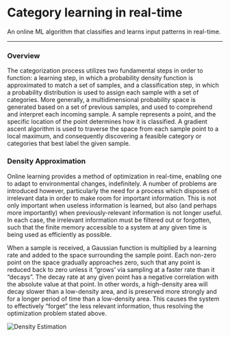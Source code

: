  # Category learning in real-time

An online ML algorithm that classifies and learns input patterns in real-time.

***

### Overview

The categorization process utilizes two fundamental steps in order to function: a learning step, in which a probability density function is approximated to match a set of samples, and a classification step, in which a probability distribution is used to assign each sample with a set of categories. More generally, a multidimensional probability space is generated based on a set of previous samples, and used to comprehend and interpret each incoming sample. A sample represents a point, and the specific location of the point determines how it is classified. A gradient ascent algorithm is used to traverse the space from each sample point to a local maximum, and consequently discovering a feasible category or categories that best label the given sample.

### Density Approximation

Online learning provides a method of optimization in real-time, enabling one to adapt to environmental changes, indefinitely. A number of problems are introduced however, particularly the need for a process which disposes of irrelevant data in order to make room for important information. This is not only important when useless information is learned, but also (and perhaps more importantly) when previously-relevant information is not longer useful. In each case, the irrelevant information must be filtered out or forgotten, such that the finite memory accessible to a system at any given time is being used as efficiently as possible.
	
When a sample is received, a Gaussian function is multiplied by a learning rate and added to the space surrounding the sample point. Each non-zero point on the space gradually approaches zero, such that any point is reduced back to zero unless it “grows’ via sampling at a faster rate than it “decays”. The decay rate at any given point has a negative correlation with the absolute value at that point. In other words, a high-density area will decay slower than a low-density area, and is preserved more strongly and for a longer period of time than a low-density area. This causes the system to effectively “forget” the less relevant information, thus resolving the optimization problem stated above.

![Density Estimation](https://github.com/CarsonScott/Online-Category-Learning/blob/master/img/Density%20approximation.PNG)
